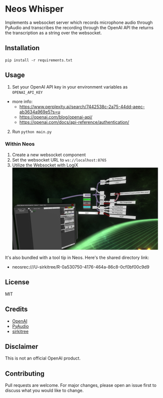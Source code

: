 # Neos Whisper
Implements a websocket server which records microphone audio through PyAudio and transcribes the recording through the OpenAI API the returns the transcription as a string over the websocket.

## Installation
`pip install -r requirements.txt`

## Usage
1. Set your OpenAI API key in your environment variables as `OPENAI_API_KEY`
  * more info: 
    * https://www.perplexity.ai/search/7442538c-2a75-44dd-aeec-ab3634a969e5?s=u
    * https://openai.com/blog/openai-api/
    * https://openai.com/docs/api-reference/authentication/
2. Run `python main.py`

### Within Neos
1. Create a new websocket component
2. Set the websocket URL to `ws://localhost:8765`
3. Utilize the Websocket with LogiX
 ![logix screenshot](./2023-04-10%2018.55.42.jpg)

It's also bundled with a tool tip in Neos. Here's the shared directory link:
- neosrec:///U-sirkitree/R-0a530750-4176-464a-86c8-0cf0bf00c9d9

## License
MIT

## Credits
- [OpenAI](https://openai.com/)
- [PyAudio](https://people.csail.mit.edu/hubert/pyaudio/)
- [sirkitree](https://sirkitree.net/)

## Disclaimer
This is not an official OpenAI product.

## Contributing
Pull requests are welcome. For major changes, please open an issue first to discuss what you would like to change.

